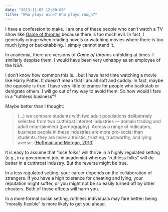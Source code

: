 ```yaml
---
date: "2013-11-07 12:00:00"
title: "Who plays nice? Who plays rough?"
---
```




I have a confession to make. I am one of these people who can&rsquo;t watch a TV show like [Game of thrones](https://en.wikipedia.org/wiki/Game_of_Thrones) because there is too much evil. In fact, I generally cringe when reading novels or watching movies where there is too much lying or backstabbing. I simply cannot stand it.

In academia, there are versions of <em>Game of thrones</em> unfolding at times. I similarly despise them.
I would have been very unhappy as an employee of the NSA.

I don&rsquo;t know how common this is&hellip; but I have hard time watching a movie like Harry Potter. It doesn&rsquo;t mean that I am all soft and cuddly. In fact, maybe the opposite is true: I have very little tolerance for people who backstab or denigrate others. I will go out of my way to avoid them.
So how would I fare in a &ldquo;ruthless business&rdquo;?

Maybe better than I thought:

> (&hellip;) we compare students with two adult populations deliberately selected from two cutthroat internet industries &mdash; domain trading and adult entertainment (pornography). Across a range of indicators, business people in these industries are more pro-social than students: they are more altruistic, trusting, trustworthy, and lying averse. ([Hoffman and Morgan, 2013](http://papers.ssrn.com/sol3/papers.cfm?abstract_id=2345102))


It is easy to assume that &ldquo;nice folks&rdquo; will thrive in a highly regulated setting (e.g., in a government job, in academia) whereas &ldquo;ruthless folks&rdquo; will do better in a cutthroat industry. But the reverse might be true.

In a less regulated setting, your career depends on the collaboration of strangers. If you have a high tolerance for cheating and lying, your reputation might suffer, or you might not be so easily turned off by other cheaters. Both of these effects will harm you.

In a more formal social setting, ruthless individuals may fare better: being &ldquo;morally flexible&rdquo; is more likely to get you ahead.

